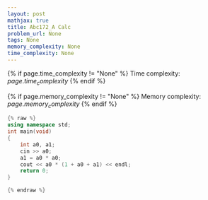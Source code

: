 ```yaml
---
layout: post
mathjax: true
title: Abc172_A Calc
problem_url: None
tags: None
memory_complexity: None
time_complexity: None
---
```




{% if page.time_complexity != "None" %}
Time complexity: ${{ page.time_complexity }}$
{% endif %}

{% if page.memory_complexity != "None" %}
Memory complexity: ${{ page.memory_complexity }}$
{% endif %}

```cpp
{% raw %}
using namespace std;
int main(void)
{
    int a0, a1;
    cin >> a0;
    a1 = a0 * a0;
    cout << a0 * (1 + a0 + a1) << endl;
    return 0;
}

{% endraw %}
```